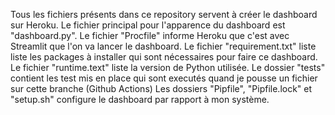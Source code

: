 Tous les fichiers présents dans ce repository servent à créer le dashboard sur Heroku.
Le fichier principal pour l'apparence du dashboard est "dashboard.py".
Le fichier "Procfile" informe Heroku que c'est avec Streamlit que l'on va lancer le dashboard.
Le fichier "requirement.txt" liste liste les packages à installer qui sont nécessaires pour faire ce dashboard.
Le fichier "runtime.text" liste la version de Python utilisée.
Le dossier "tests" contient les test mis en place qui sont executés quand je pousse un fichier sur cette branche (Github Actions)
Les dossiers "Pipfile", "Pipfile.lock" et "setup.sh" configure le dashboard par rapport à mon système.
